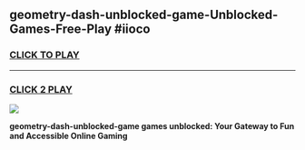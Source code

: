 
## geometry-dash-unblocked-game-Unblocked-Games-Free-Play #iioco
<h3>
<a href="https://us.freeplayer.one?title=geometry-dash-unblocked-game&ref=9M">CLICK TO PLAY</a></h3>
<hr>

<h3>
<a href="https://us.freeplayer.one?title=geometry-dash-unblocked-game&ref=9M">CLICK 2 PLAY</a>
  
</h3>

<a href="https://us.freeplayer.one?title=geometry-dash-unblocked-game&ref=9M"><img src="https://clearcache.store/games.png"></a>


**geometry-dash-unblocked-game games unblocked: Your Gateway to Fun and Accessible Online Gaming**
